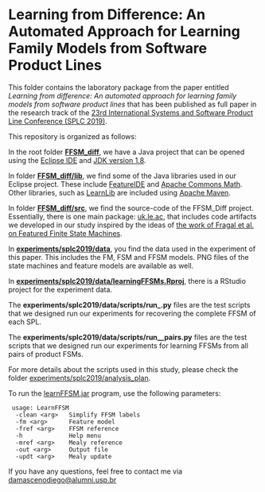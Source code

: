 # Learning from Difference: An Automated Approach for Learning Family Models from Software Product Lines

This folder contains the laboratory package from the paper entitled *Learning from difference: An automated approach for learning family models from software product lines* that has been published as full paper in the research track of the [23rd International Systems and Software Product Line Conference (SPLC 2019)](https://splc2019.net).

This repository is organized as follows:

In the root folder **[FFSM_diff](https://github.com/damascenodiego/learningFFSM/tree/master/FFSM_diff)**, we have a Java project that can be opened using the [Eclipse IDE](https://www.eclipse.org/ide) and [JDK version 1.8](https://www.oracle.com/technetwork/java/javase/downloads/jdk8-downloads-2133151.html).

In folder **[FFSM_diff/lib](https://github.com/damascenodiego/learningFFSM/tree/master/FFSM_diff/lib)**, we find some of the Java libraries used in our Eclipse project. These include [FeatureIDE](https://featureide.github.io) and [Apache Commons Math](http://commons.apache.org/proper/commons-math/). Other libraries, such as [LearnLib](https://learnlib.de) are included using [Apache Maven](https://maven.apache.org/).

In folder **[FFSM_diff/src](https://github.com/damascenodiego/learningFFSM/tree/master/FFSM_diff/src/)**, we find the source-code of the FFSM_Diff project. Essentially, there is one main package: [uk.le.ac](https://github.com/damascenodiego/learningFFSM/tree/master/FFSM_diff/src/main/java/uk/le/ac), that includes code artifacts we developed in our study inspired by the ideas of [the work of Fragal et al. on Featured Finite State Machines](http://doi.org/10.1007/978-3-319-57666-4_13).

In **[experiments/splc2019/data](https://github.com/damascenodiego/learningFFSM/tree/master/experiments/splc2019/data)**, you find the data used in the experiment of this paper. This includes the FM, FSM and FFSM models. PNG files of the state machines and feature models are available as well.

In **[experiments/splc2019/data/learningFFSMs.Rproj](https://github.com/damascenodiego/learningFFSM/tree/master/experiments/splc2019/data/learningFFSMs.Rproj)**, there is a RStudio project for the experiment data.

The **experiments/splc2019/data/scripts/run_<spl>.py** files are the test scripts that we designed run our experiments for recovering the complete FFSM of each SPL.

The **experiments/splc2019/data/scripts/run_<spl>_pairs.py** files are the test scripts that we designed run our experiments for learning FFSMs from all pairs of product FSMs.

For more details about the scripts used in this study, please check the folder [experiments/splc2019/analysis_plan](https://github.com/damascenodiego/learningFFSM/tree/master/experiments/splc2019/analysis_plan/). 


To run the [learnFFSM.jar](https://github.com/damascenodiego/learningFFSM/blob/master/experiments/splc2019/data/learnFFSM.jar) program, use the following parameters:

     usage: LearnFFSM
      -clean <arg>   Simplify FFSM labels
      -fm <arg>      Feature model
      -fref <arg>    FFSM reference
      -h             Help menu
      -mref <arg>    Mealy reference
      -out <arg>     Output file
      -updt <arg>    Mealy update


If you have any questions, feel free to contact me via damascenodiego@alumni.usp.br